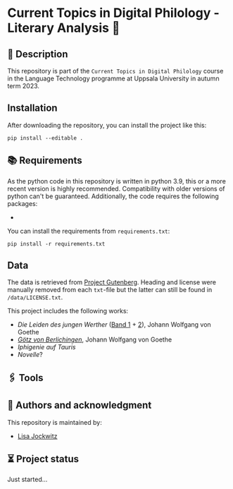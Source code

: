 # Current Topics in Digital Philology - Literary Analysis 🔏

## 👋 Description
This repository is part of the `Current Topics in Digital Philology` course in the Language Technology programme
at Uppsala University in autumn term 2023.

## Installation

After downloading the repository, you can install the project like this:

    pip install --editable .

## 📚 Requirements

As the python code in this repository is written in python 3.9,
this or a more recent version is highly recommended. Compatibility with older
versions of python can't be guaranteed. Additionally, the code requires the
following packages:

- 

You can install the requirements from `requirements.txt`:

    pip install -r requirements.txt

## Data

The data is retrieved from [Project Gutenberg](https://www.gutenberg.org). Heading and license 
were manually removed from each `txt`-file but the latter can still be found in `/data/LICENSE.txt`.

This project includes the following works:

- _Die Leiden des jungen Werther_ ([Band 1](https://www.gutenberg.org/ebooks/2407) + [2](https://www.gutenberg.org/ebooks/2408)), Johann Wolfgang von Goethe
- [_Götz von Berlichingen_](https://www.gutenberg.org/ebooks/2321), Johann Wolfgang von Goethe
- _Iphigenie auf Tauris_
- _Novelle_?



## 🖇️ Tools


## 📝 Authors and acknowledgment
This repository is maintained by: 

- [Lisa Jockwitz](mailto:lisa.jockwitz.8807@student.uu.se)


## ⏳ Project status
Just started...